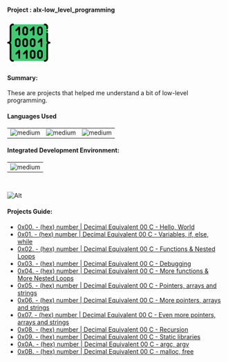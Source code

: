 <div>
  <h4>Project : alx-low_level_programming</h4>
  <a href="https://github.com/iamnotnato/alx-low_level_programming">
    <img src="https://github.com/iamnotnato/alx-low_level_programming/blob/master/images/icon.png" alt="Logo" width="100" height="100">
  </a>
</div>

<h4>Summary: </h4>
These are projects that helped me understand a bit of low-level programming.

<h4>Languages Used</h4>
<table>
  <tr>
    <td><img alt="medium" src="https://img.shields.io/badge/C-00599C?style=for-the-badge&logo=c&logoColor=white"></td>
    <td><img alt="medium" src="https://img.shields.io/badge/Shell_Script-121011?style=for-the-badge&logo=gnu-bash&logoColor=white"></td>
    <td><img alt="medium" src="https://img.shields.io/badge/Markdown-000000?style=for-the-badge&logo=markdown&logoColor=white"></td>
  </tr>
</table>

<h4>Integrated Development Environment:</h4>
<table>
  <tr>
<td><img alt="medium" src="https://img.shields.io/badge/Emacs-%237F5AB6.svg?&style=for-the-badge&logo=gnu-emacs&logoColor=white"></td>
  </tr>
</table>
<br>
  
![Alt](https://repobeats.axiom.co/api/embed/50a392e676820ce03006d38197b98899827faf15.svg "Repobeats analytics image")

  

<h4>Projects Guide: </h4>

* [0x00. - (hex) number | Decimal Equivalent 00 C - Hello, World](./0x00-hello_world)
* [0x01. - (hex) number | Decimal Equivalent 00 C - Variables, if, else, while](./0x01-variables_if_else_while)
* [0x02. - (hex) number | Decimal Equivalent 00 C - Functions & Nested Loops](./0x02-functions_nested_loops)
* [0x03. - (hex) number | Decimal Equivalent 00 C - Debugging](./0x03-debugging)
* [0x04. - (hex) number | Decimal Equivalent 00 C - More functions & More Nested Loops](./0x04-more_functions_nested_loops)
* [0x05. - (hex) number | Decimal Equivalent 00 C - Pointers, arrays and strings](./0x05-pointers_arrays_strings)
* [0x06. - (hex) number | Decimal Equivalent 00 C - More pointers, arrays and strings](./0x06-pointers_arrays_strings)
* [0x07. - (hex) number | Decimal Equivalent 00 C - Even more pointers, arrays and strings](./0x07-pointers_arrays_strings)
* [0x08. - (hex) number | Decimal Equivalent 00 C - Recursion](./0x08-recursion)
* [0x09. - (hex) number | Decimal Equivalent 00 C - Static libraries](./0x09-static_libraries)
* [0x0A. - (hex) number | Decimal Equivalent 00 C - argc, argv](./0x0A-argc_argv)
* [0x0B. - (hex) number | Decimal Equivalent 00 C - malloc, free](./0x0B-malloc_free)

</center>
